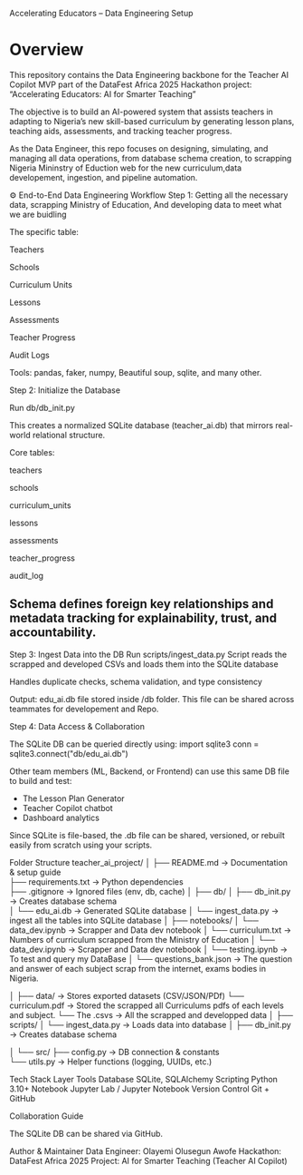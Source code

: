 Accelerating Educators – Data Engineering Setup

# Overview

This repository contains the Data Engineering backbone for the Teacher AI Copilot MVP part of the DataFest Africa 2025 Hackathon project:
“Accelerating Educators: AI for Smarter Teaching”

The objective is to build an AI-powered system that assists teachers in adapting to Nigeria’s new skill-based curriculum by generating lesson plans, teaching aids, assessments, and tracking teacher progress.

As the Data Engineer, this repo focuses on designing, simulating, and managing all data operations, from database schema creation, to scrapping Nigeria Mininstry of Eduction web for the new curriculum,data developement, ingestion, and pipeline automation.

⚙️ End-to-End Data Engineering Workflow
Step 1: Getting all the necessary data, scrapping Ministry of Education, And developing data to meet what we are buidling

The specific table:

Teachers 

Schools 

Curriculum Units 

Lessons 

Assessments 

Teacher Progress 

Audit Logs 


Tools: pandas, faker, numpy, Beautiful soup, sqlite, and many other.

Step 2: Initialize the Database

Run db/db_init.py

This creates a normalized SQLite database (teacher_ai.db) that mirrors real-world relational structure.

Core tables:

teachers

schools

curriculum_units

lessons

assessments

teacher_progress

audit_log

## Schema defines foreign key relationships and metadata tracking for explainability, trust, and accountability.

Step 3: Ingest Data into the DB
Run scripts/ingest_data.py
Script reads the scrapped and developed CSVs and loads them into the SQLite database

Handles duplicate checks, schema validation, and type consistency

Output: edu_ai.db file stored inside /db folder.
This file can be shared across teammates for developement and Repo.

Step 4: Data Access & Collaboration

The SQLite DB can be queried directly using:
import sqlite3
conn = sqlite3.connect("db/edu_ai.db")


Other team members (ML, Backend, or Frontend) can use this same DB file to build and test:
- The Lesson Plan Generator
- Teacher Copilot chatbot
- Dashboard analytics

Since SQLite is file-based, the .db file can be shared, versioned, or rebuilt easily from scratch using your scripts.

Folder Structure
teacher_ai_project/
│
├── README.md                  → Documentation & setup guide  
├── requirements.txt            → Python dependencies  
├── .gitignore                  → Ignored files (env, db, cache)
│
├── db/
│   ├── db_init.py              → Creates database schema  
│   └── edu_ai.db               → Generated SQLite database
│   └── ingest_data.py          → ingest all the tables into SQLite database
│
├── notebooks/
│   └── data_dev.ipynb          → Scrapper and Data dev notebook 
│   └── curriculum.txt          → Numbers of curriculum scrapped from the Ministry of Education
│   └── data_dev.ipynb          → Scrapper and Data dev notebook 
│   └── testing.ipynb           → To test and query my DataBase
│   └── questions_bank.json     → The question and answer of each subject scrap from the internet, exams bodies in Nigeria.

│
├── data/                       → Stores exported datasets (CSV/JSON/PDf)
└── curriculum.pdf              → Stored the scrapped all Curriculums pdfs of each levels and subject.
└── The .csvs                   → All the scrapped and developped data
│
├── scripts/
│   └── ingest_data.py          → Loads data into database
│   ├── db_init.py              → Creates database schema  

│
└── src/
    ├── config.py               → DB connection & constants  
    └── utils.py                → Helper functions (logging, UUIDs, etc.)

Tech Stack
Layer	Tools
Database	SQLite, SQLAlchemy
Scripting	Python 3.10+
Notebook	Jupyter Lab / Jupyter Notebook
Version Control	Git + GitHub

Collaboration Guide

The SQLite DB can be shared via GitHub.

Author & Maintainer
Data Engineer: Olayemi Olusegun Awofe
Hackathon: DataFest Africa 2025
Project: AI for Smarter Teaching (Teacher AI Copilot)
